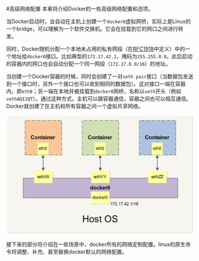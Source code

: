 #高级网络配置
本章将介绍Docker的一些高级网络配置和选项。

当Docker启动时，会自动在主机上创建一个`docker0`虚拟网桥，实际上是Linux的一个bridge，可以理解为一个软件交换机。它会在挂载到它的网口之间进行转发。

同时，Docker随机分配一个本地未占用的私有网段（在[RFC1918](http://tools.ietf.org/html/rfc1918)中定义）中的一个地址给`docker0`接口。比如典型的`172.17.42.1`，掩码为`255.255.0.0`。此后启动的容器内的网口也会自动分配一个同一网段（`172.17.0.0/16`）的地址。

当创建一个Docker容器的时候，同时会创建了一对`veth pair`接口（当数据包发送到一个接口时，另外一个接口也可以收到相同的数据包）。这对接口一端在容器内，即`eth0`；另一端在本地并被挂载到`docker0`网桥，名称以`veth`开头（例如`vethAQI2QT`）。通过这种方式，主机可以跟容器通信，容器之间也可以相互通信。Docker就创建了在主机和所有容器之间一个虚拟共享网络。


![Docker网络](../_images/network.png)

接下来的部分将介绍在一些场景中，docker所有的网络定制配置。linux的原生命令将调整、补充、甚至替换docker默认的网络配置。
